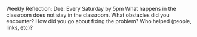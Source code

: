 Weekly Reflection: Due: Every Saturday by 5pm What happens in the classroom does not stay in the classroom. What obstacles did you encounter? How did you go about fixing the problem? Who helped (people, links, etc)?

